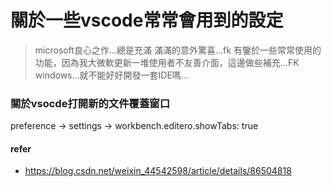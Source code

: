 # 關於一些vscode常常會用到的設定
> microsoft良心之作...總是充滿 滿滿的意外驚喜...fk
有鑒於一些常常使用的功能，因為我大微軟更新一堆使用者不友善介面，這邊做些補充...FK windows...就不能好好開發一套IDE嗎...


### 關於vsocde打開新的文件覆蓋窗口
preference -> settings -> workbench.editero.showTabs: true

#### refer
- https://blog.csdn.net/weixin_44542598/article/details/86504818